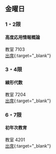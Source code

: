 ## 金曜日
### 1・2限
#### 高度応用情報概論
教室 7103  
[出席](https://attendance.is.it-chiba.ac.jp/attendance/class_room/7103){:target="_blank"}
### 3・4限
#### 線形代数
教室 7204  
[出席](https://attendance.is.it-chiba.ac.jp/attendance/class_room/7204){:target="_blank"}
### 6・7限
#### 初年次教育
教室 4201  
[出席](https://attendance.is.it-chiba.ac.jp/attendance/class_room/4201){:target="_blank"}
